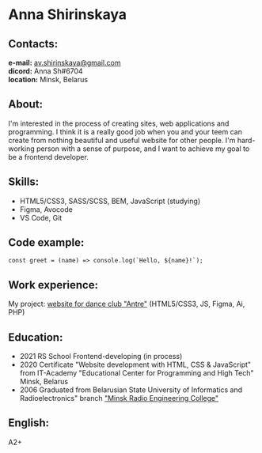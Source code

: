# Anna Shirinskaya
## Contacts:

**e-mail:** av.shirinskaya@gmail.com  
**dicord:** Anna Sh#6704  
**location:** Minsk, Belarus

## About:

I'm interested in the process of creating sites, web applications and programming. I think it is a really good job when you and your teem can create from nothing beautiful and useful website for other people. I'm hard-working person with a sense of purpose, and I want to achieve my goal to be a frontend developer.

## Skills:

- HTML5/CSS3, SASS/SCSS, BEM, JavaScript (studying)
- Figma, Avocode
- VS Code, Git

## Code example:

```
const greet = (name) => console.log(`Hello, ${name}!`);
```

## Work experience:

My project: [website for dance club "Antre"](http://avshirco.electra.hostflyby.net/) (HTML5/CSS3, JS, Figma, Ai, PHP)

## Education:

- 2021 RS School Frontend-developing (in process)
- 2020 Certificate "Website development with HTML, CSS & JavaScript" from IT-Academy "Educational Center for Programming and High Tech" Minsk, Belarus
- 2006 Graduated from Belarusian State University of Informatics and Radioelectronics" branch ["Minsk Radio Engineering College"](https://www.mrk-bsuir.by/en)

## English:

A2+
